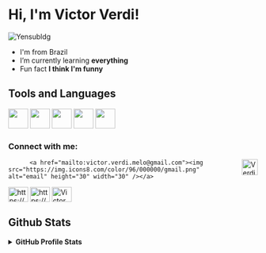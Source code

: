 <h1>Hi, I'm Victor Verdi!</h1>

![Yensubldg](https://readme-typing-svg.demolab.com?font=Fira+Code&weight=600&pause=1000&color=23E1FFD5&center=true&vCenter=true&width=435&lines=I'm+trying+to+be+a+Developer)

- I'm from Brazil
- I’m currently learning **everything**
- Fun fact **I think I'm funny**

## Tools and Languages

<img src="https://cdn.jsdelivr.net/gh/devicons/devicon/icons/vscode/vscode-original.svg" width="40" height="40"/> <img src="https://cdn.jsdelivr.net/gh/devicons/devicon/icons/azure/azure-original.svg" width="40" height="40"/> <img src="https://cdn.jsdelivr.net/gh/devicons/devicon/icons/python/python-original.svg" width="40" height="40"/> <img src="https://cdn.jsdelivr.net/gh/devicons/devicon/icons/git/git-original.svg" width="40" height="40"/> <img src="https://cdn.jsdelivr.net/gh/devicons/devicon/icons/github/github-original.svg" width="40" height="40"/>
          

            
<h3 align="left">Connect with me:</h3>
<p align="left">
<a href="mailto: victor.verdi.melo@gmail.com">
  <img align="right" alt="Verdi Email" width="32px" src="https://raw.githubusercontent.com/braydonwang/braydonwang/main/mail.png" />
</a>
          
          <a href="mailto:victor.verdi.melo@gmail.com"><img src="https://img.icons8.com/color/96/000000/gmail.png" alt="email" height="30" width="30" /></a> 
<a href="https://linkedin.com/in/victorverdi/" target="blank"><img align="center" src="https://raw.githubusercontent.com/rahuldkjain/github-profile-readme-generator/master/src/images/icons/Social/linked-in-alt.svg" alt="https://www.linkedin.com/in/victorverdi/" height="30" width="40" /></a>
<a href="https://instagram.com/https://www.instagram.com/victorverdii/" target="blank"><img align="center" src="https://raw.githubusercontent.com/rahuldkjain/github-profile-readme-generator/master/src/images/icons/Social/instagram.svg" alt="https://www.instagram.com/victorverdii/" height="30" width="40" /></a>
<a href="https://discord.gg/Victor Verdi#4811" target="blank"><img align="center" src="https://raw.githubusercontent.com/rahuldkjain/github-profile-readme-generator/master/src/images/icons/Social/discord.svg" alt="Victor Verdi#4811" height="30" width="40" /></a>
</p>

 ## Github Stats

<details> 
  <summary><b>GitHub Profile Stats</b></summary>
  <br/>
  <div>
<a href="https://github.com/verdiii">
<img height="180em" src="https://github-readme-stats.vercel.app/api/top-langs/?username=verdiii&layout=compact&langs_count=7&theme=dracula"/>
<img height="180em" src="https://github-readme-stats.vercel.app/api?username=verdiii&show_icons=true&theme=dracula&include_all_commits=true&count_private=true"/>
</div>
<br/>


